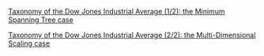[Taxonomy of the Dow Jones Industrial Average (1/2): the Minimum Spanning Tree case](tree.md)

[Taxonomy of the Dow Jones Industrial Average (2/2): the Multi-Dimensional Scaling case](mds.md)
